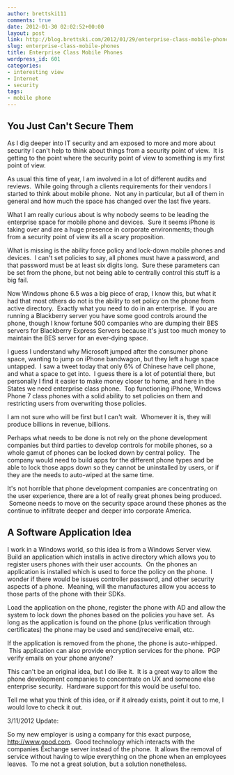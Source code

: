 ```yaml
---
author: brettski111
comments: true
date: 2012-01-30 02:02:52+00:00
layout: post
link: http://blog.brettski.com/2012/01/29/enterprise-class-mobile-phones/
slug: enterprise-class-mobile-phones
title: Enterprise Class Mobile Phones
wordpress_id: 601
categories:
- interesting view
- Internet
- security
tags:
- mobile phone
---
```


## You Just Can't Secure Them


As I dig deeper into IT security and am exposed to more and more about security I can't help to think about things from a security point of view.  It is getting to the point where the security point of view to something is my first point of view.

As usual this time of year, I am involved in a lot of different audits and reviews.  While going through a clients requirements for their vendors I started to think about mobile phone.  Not any in particular, but all of them in general and how much the space has changed over the last five years.

What I am really curious about is why nobody seems to be leading the enterprise space for mobile phone and devices.  Sure it seems iPhone is taking over and are a huge presence in corporate environments; though from a security point of view its all a scary proposition.

What is missing is the ability force policy and lock-down mobile phones and devices.  I can't set policies to say, all phones must have a password, and that password must be at least six digits long.  Sure these parameters can be set from the phone, but not being able to centrally control this stuff is a big fail.

Now Windows phone 6.5 was a big piece of crap, I know this, but what it had that most others do not is the ability to set policy on the phone from active directory.  Exactly what you need to do in an enterprise.  If you are running a Blackberry server you have some good controls around the phone, though I know fortune 500 companies who are dumping their BES servers for Blackberry Express Servers because it's just too much money to maintain the BES server for an ever-dying space.

I guess I understand why Microsoft jumped after the consumer phone space, wanting to jump on iPhone bandwagon, but they left a huge space untapped.  I saw a tweet today that only 6% of Chinese have cell phone, and what a space to get into.  I guess there is a lot of potential there, but personally I find it easier to make money closer to home, and here in the States we need enterprise class phone.  Top functioning iPhone, Windows Phone 7 class phones with a solid ability to set policies on them and restricting users from overwriting those policies.

I am not sure who will be first but I can't wait.  Whomever it is, they will produce billions in revenue, billions.

Perhaps what needs to be done is not rely on the phone development companies but third parties to develop controls for mobile phones, so a whole gamut of phones can be locked down by central policy.  The company would need to build apps for the different phone types and be able to lock those apps down so they cannot be uninstalled by users, or if they are the needs to auto-wiped at the same time.

It's not horrible that phone development companies are concentrating on the user experience, there are a lot of really great phones being produced.  Someone needs to move on the security space around these phones as the continue to infiltrate deeper and deeper into corporate America.


## A Software Application Idea


I work in a Windows world, so this idea is from a Windows Server view. Build an application which installs in active directory which allows you to register users phones with their user accounts.  On the phones an application is installed which is used to force the policy on the phone.  I wonder if there would be issues controller password, and other security aspects of a phone.  Meaning, will the manufactures allow you access to those parts of the phone with their SDKs.

Load the application on the phone, register the phone with AD and allow the system to lock down the phones based on the policies you have set.  As long as the application is found on the phone (plus verification through certificates) the phone may be used and send/receive email, etc.

If the application is removed from the phone, the phone is auto-whipped.  This application can also provide encryption services for the phone.  PGP verify emails on your phone anyone?

This can't be an original idea, but I do like it.  It is a great way to allow the phone development companies to concentrate on UX and someone else enterprise security.  Hardware support for this would be useful too.

Tell me what you think of this idea, or if it already exists, point it out to me, I would love to check it out.

3/11/2012 Update:

So my new employer is using a company for this exact purpose, http://www.good.com.  Good technology which interacts with the companies Exchange server instead of the phone.  It allows the removal of service without having to wipe everything on the phone when an employees leaves.  To me not a great solution, but a solution nonetheless.


